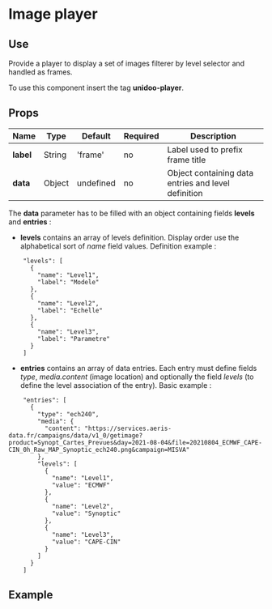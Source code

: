# Image player

## Use 

Provide a player to display a set of images filterer by level selector and handled as frames.

To use this component insert the tag **unidoo-player**.

## Props

| Name          | Type           | Default  | Required   | Description  |
| ------------- |----------------| --------- | ---------|--------------|
| **label**          | String | 'frame' | no | Label used to prefix frame title |
| **data**          | Object | undefined | no | Object containing data entries and level definition |

The **data** parameter has to be filled with an object containing fields **levels** and **entries** :

- **levels** contains an array of levels definition. Display order use the alphabetical sort of *name* field values. Definition example :

```
    "levels": [
      {
        "name": "Level1",
        "label": "Modele"
      },
      {
        "name": "Level2",
        "label": "Echelle"
      },
      {
        "name": "Level3",
        "label": "Parametre"
      }
    ]
```

- **entries** contains an array of data entries. Each entry must define fields *type*, *media.content* (image location) and optionally the field *levels* (to define the level association of the entry). Basic example :

```
    "entries": [
      {
        "type": "ech240",
        "media": {
          "content": "https://services.aeris-data.fr/campaigns/data/v1_0/getimage?product=Synopt_Cartes_Prevues&day=2021-08-04&file=20210804_ECMWF_CAPE-CIN_0h_Raw_MAP_Synoptic_ech240.png&campaign=MISVA"
        },
        "levels": [
          {
            "name": "Level1",
            "value": "ECMWF"
          },
          {
            "name": "Level2",
            "value": "Synoptic"
          },
          {
            "name": "Level3",
            "value": "CAPE-CIN"
          }
        ]
      }
    ]
```

## Example

<demo-unidoo-player/>

